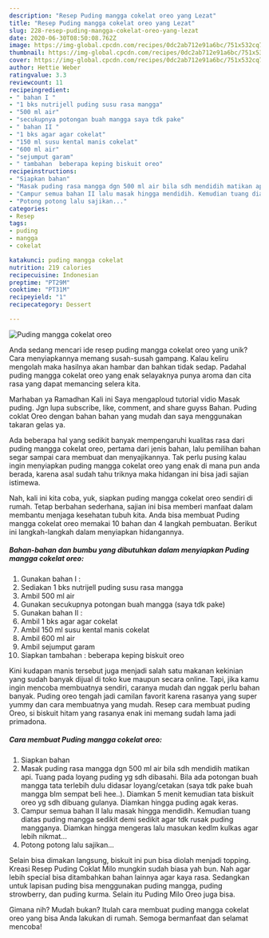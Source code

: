 ```yaml
---
description: "Resep Puding mangga cokelat oreo yang Lezat"
title: "Resep Puding mangga cokelat oreo yang Lezat"
slug: 228-resep-puding-mangga-cokelat-oreo-yang-lezat
date: 2020-06-30T08:50:08.762Z
image: https://img-global.cpcdn.com/recipes/0dc2ab712e91a6bc/751x532cq70/puding-mangga-cokelat-oreo-foto-resep-utama.jpg
thumbnail: https://img-global.cpcdn.com/recipes/0dc2ab712e91a6bc/751x532cq70/puding-mangga-cokelat-oreo-foto-resep-utama.jpg
cover: https://img-global.cpcdn.com/recipes/0dc2ab712e91a6bc/751x532cq70/puding-mangga-cokelat-oreo-foto-resep-utama.jpg
author: Hettie Weber
ratingvalue: 3.3
reviewcount: 11
recipeingredient:
- " bahan I "
- "1 bks nutrijell puding susu rasa mangga"
- "500 ml air"
- "secukupnya potongan buah mangga saya tdk pake"
- " bahan II "
- "1 bks agar agar cokelat"
- "150 ml susu kental manis cokelat"
- "600 ml air"
- "sejumput garam"
- " tambahan  beberapa keping biskuit oreo"
recipeinstructions:
- "Siapkan bahan"
- "Masak puding rasa mangga dgn 500 ml air bila sdh mendidih matikan api. Tuang pada loyang puding yg sdh dibasahi. Bila ada potongan buah mangga tata terlebih dulu didasar loyang/cetakan (saya tdk pake buah mangga blm sempat beli hee..). Diamkan 5 menit kemudian tata biskuit oreo yg sdh dibuang gulanya. Diamkan hingga puding agak keras."
- "Campur semua bahan II lalu masak hingga mendidih. Kemudian tuang diatas puding mangga sedikit demi sedikit agar tdk rusak puding mangganya. Diamkan hingga mengeras lalu masukan kedlm kulkas agar lebih nikmat..."
- "Potong potong lalu sajikan..."
categories:
- Resep
tags:
- puding
- mangga
- cokelat

katakunci: puding mangga cokelat 
nutrition: 219 calories
recipecuisine: Indonesian
preptime: "PT29M"
cooktime: "PT31M"
recipeyield: "1"
recipecategory: Dessert

---
```



![Puding mangga cokelat oreo](https://img-global.cpcdn.com/recipes/0dc2ab712e91a6bc/751x532cq70/puding-mangga-cokelat-oreo-foto-resep-utama.jpg)

Anda sedang mencari ide resep puding mangga cokelat oreo yang unik? Cara menyiapkannya memang susah-susah gampang. Kalau keliru mengolah maka hasilnya akan hambar dan bahkan tidak sedap. Padahal puding mangga cokelat oreo yang enak selayaknya punya aroma dan cita rasa yang dapat memancing selera kita.

Marhaban ya Ramadhan Kali ini Saya mengaploud tutorial vidio Masak puding. Jgn lupa subscribe, like, comment, and share guyss Bahan. Puding coklat Oreo dengan bahan bahan yang mudah dan saya menggunakan takaran gelas ya.

Ada beberapa hal yang sedikit banyak mempengaruhi kualitas rasa dari puding mangga cokelat oreo, pertama dari jenis bahan, lalu pemilihan bahan segar sampai cara membuat dan menyajikannya. Tak perlu pusing kalau ingin menyiapkan puding mangga cokelat oreo yang enak di mana pun anda berada, karena asal sudah tahu triknya maka hidangan ini bisa jadi sajian istimewa.


Nah, kali ini kita coba, yuk, siapkan puding mangga cokelat oreo sendiri di rumah. Tetap berbahan sederhana, sajian ini bisa memberi manfaat dalam membantu menjaga kesehatan tubuh kita. Anda bisa membuat Puding mangga cokelat oreo memakai 10 bahan dan 4 langkah pembuatan. Berikut ini langkah-langkah dalam menyiapkan hidangannya.

<!--inarticleads1-->

##### Bahan-bahan dan bumbu yang dibutuhkan dalam menyiapkan Puding mangga cokelat oreo:

1. Gunakan  bahan I :
1. Sediakan 1 bks nutrijell puding susu rasa mangga
1. Ambil 500 ml air
1. Gunakan secukupnya potongan buah mangga (saya tdk pake)
1. Gunakan  bahan II :
1. Ambil 1 bks agar agar cokelat
1. Ambil 150 ml susu kental manis cokelat
1. Ambil 600 ml air
1. Ambil sejumput garam
1. Siapkan  tambahan : beberapa keping biskuit oreo


Kini kudapan manis tersebut juga menjadi salah satu makanan kekinian yang sudah banyak dijual di toko kue maupun secara online. Tapi, jika kamu ingin mencoba membuatnya sendiri, caranya mudah dan nggak perlu bahan banyak. Puding oreo tengah jadi camilan favorit karena rasanya yang super yummy dan cara membuatnya yang mudah. Resep cara membuat puding Oreo, si biskuit hitam yang rasanya enak ini memang sudah lama jadi primadona. 

<!--inarticleads2-->

##### Cara membuat Puding mangga cokelat oreo:

1. Siapkan bahan
1. Masak puding rasa mangga dgn 500 ml air bila sdh mendidih matikan api. Tuang pada loyang puding yg sdh dibasahi. Bila ada potongan buah mangga tata terlebih dulu didasar loyang/cetakan (saya tdk pake buah mangga blm sempat beli hee..). Diamkan 5 menit kemudian tata biskuit oreo yg sdh dibuang gulanya. Diamkan hingga puding agak keras.
1. Campur semua bahan II lalu masak hingga mendidih. Kemudian tuang diatas puding mangga sedikit demi sedikit agar tdk rusak puding mangganya. Diamkan hingga mengeras lalu masukan kedlm kulkas agar lebih nikmat...
1. Potong potong lalu sajikan...


Selain bisa dimakan langsung, biskuit ini pun bisa diolah menjadi topping. Kreasi Resep Puding Coklat Milo mungkin sudah biasa yah bun. Nah agar lebih special bisa ditambahkan bahan lainnya agar kaya rasa. Sedangkan untuk lapisan puding bisa menggunakan puding mangga, puding strowberry, dan puding kurma. Selain itu Puding Milo Oreo juga bisa. 

Gimana nih? Mudah bukan? Itulah cara membuat puding mangga cokelat oreo yang bisa Anda lakukan di rumah. Semoga bermanfaat dan selamat mencoba!
